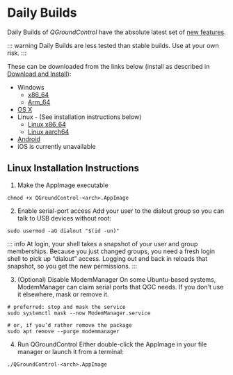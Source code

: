 # Daily Builds

Daily Builds of _QGroundControl_ have the absolute latest set of [new features](../releases/daily_build_new_features.md).

::: warning
Daily Builds are less tested than stable builds.
Use at your own risk.
:::

These can be downloaded from the links below (install as described in [Download and Install](../getting_started/download_and_install.md)):

- Windows
	- [x86_64](https://d176tv9ibo4jno.cloudfront.net/builds/master/QGroundControl-installer-AMD64.exe)
	- [Arm_64](https://d176tv9ibo4jno.cloudfront.net/builds/master/QGroundControl-installer-ARM64.exe)
- [OS X](https://d176tv9ibo4jno.cloudfront.net/builds/master/QGroundControl.dmg)
- Linux - (See installation instructions below)
  - [Linux x86_64](https://d176tv9ibo4jno.cloudfront.net/builds/master/QGroundControl-x86_64.AppImage)
  - [Linux aarch64](https://d176tv9ibo4jno.cloudfront.net/builds/master/QGroundControl-aarch64.AppImage)
- [Android](https://d176tv9ibo4jno.cloudfront.net/builds/master/QGroundControl.apk)
- iOS is currently unavailable

## Linux Installation Instructions

1. Make the AppImage executable
```
chmod +x QGroundControl-<arch>.AppImage
```

2. Enable serial-port access
Add your user to the dialout group so you can talk to USB devices without root:

```
sudo usermod -aG dialout "$(id -un)"
```

::: info
At login, your shell takes a snapshot of your user and group memberships. Because you just changed groups, you need a fresh login shell to pick up “dialout” access. Logging out and back in reloads that snapshot, so you get the new permissions.
:::


3. (Optional) Disable ModemManager
On some Ubuntu-based systems, ModemManager can claim serial ports that QGC needs. If you don't use it elsewhere, mask or remove it.
```
# preferred: stop and mask the service
sudo systemctl mask --now ModemManager.service

# or, if you’d rather remove the package
sudo apt remove --purge modemmanager
```

4. Run QGroundControl
Either double-click the AppImage in your file manager or launch it from a terminal:

```
./QGroundControl-<arch>.AppImage
```
